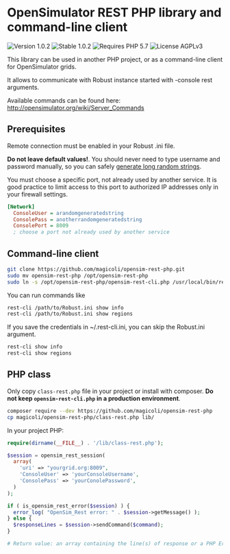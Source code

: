 # OpenSimulator REST PHP library and command-line client

![Version 1.0.2](https://badgen.net/badge/Version/1.0.2/999999) ![Stable 1.0.2](https://badgen.net/badge/Stable/1.0.2/00aa00) ![Requires PHP 5.7](https://badgen.net/badge/PHP/5.7/7884bf) ![License AGPLv3](https://badgen.net/badge/License/AGPLv3/552b55)

This library can be used in another PHP project, or as a command-line client for OpenSimulator grids.

It allows to communicate with Robust instance started with -console rest arguments.

Available commands can be found here: <http://opensimulator.org/wiki/Server_Commands>

## Prerequisites

Remote connection must be enabled in your Robust .ini file.

**Do not leave default values!**. You should never need to type username and password manually, so you can safely [generate long random strings](https://www.random.org/strings/?num=2&len=32&digits=on&upperalpha=on&loweralpha=on&unique=on&format=plain&rnd=new).

You must choose a specific port, not already used by another service. It is good practice to limit access to this port to authorized IP addresses only in your firewall settings.

```ini
[Network]
  ConsoleUser = arandomgeneratedstring
  ConsolePass = anotherrandomgeneratedstring
  ConsolePort = 8009
  ; choose a port not already used by another service
```

## Command-line client

```bash
git clone https://github.com/magicoli/opensim-rest-php.git
sudo mv opensim-rest-php /opt/opensim-rest-php
sudo ln -s /opt/opensim-rest-php/opensim-rest-cli.php /usr/local/bin/rest-cli
```

You can run commands like

```bash
rest-cli /path/to/Robust.ini show info
rest-cli /path/to/Robust.ini show regions
```

If you save the credentials in ~/.rest-cli.ini, you can skip the Robust.ini argument.

```bash
rest-cli show info
rest-cli show regions
```

## PHP class

Only copy `class-rest.php` file in your project or install with composer. **Do not keep `opensim-rest-cli.php` in a production environment**.

```bash
composer require --dev https://github.com/magicoli/opensim-rest-php
cp magicoli/opensim-rest-php/class-rest.php lib/
```

In your project PHP:

```php
require(dirname(__FILE__) . '/lib/class-rest.php');

$session = opensim_rest_session(
  array(
    'uri' => "yourgrid.org:8009",
    'ConsoleUser' => 'yourConsoleUsername',
    'ConsolePass' => 'yourConolePassword',
  )
);

if ( is_opensim_rest_error($session) ) {
  error_log( "OpenSim_Rest error: " . $session->getMessage() );
} else {
  $responseLines = $session->sendCommand($command);
}

# Return value: an array containing the line(s) of response or a PHP Error
```

